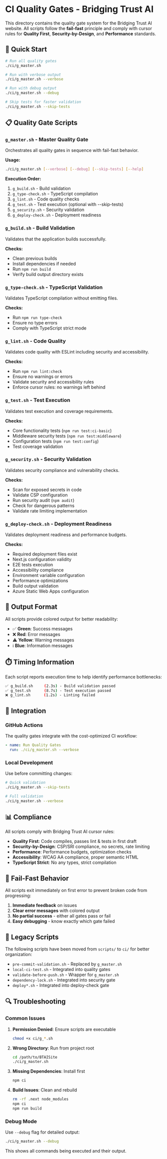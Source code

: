 # CI Quality Gates - Bridging Trust AI

This directory contains the quality gate system for the Bridging Trust AI website. All scripts follow the **fail-fast** principle and comply with cursor rules for **Quality First**, **Security-by-Design**, and **Performance** standards.

## 🚀 Quick Start

```bash
# Run all quality gates
./ci/g_master.sh

# Run with verbose output
./ci/g_master.sh --verbose

# Run with debug output
./ci/g_master.sh --debug

# Skip tests for faster validation
./ci/g_master.sh --skip-tests
```

## 📋 Quality Gate Scripts

### `g_master.sh` - Master Quality Gate
Orchestrates all quality gates in sequence with fail-fast behavior.

**Usage:**
```bash
./ci/g_master.sh [--verbose] [--debug] [--skip-tests] [--help]
```

**Execution Order:**
1. `g_build.sh` - Build validation
2. `g_type-check.sh` - TypeScript compilation
3. `g_lint.sh` - Code quality checks
4. `g_test.sh` - Test execution (optional with --skip-tests)
5. `g_security.sh` - Security validation
6. `g_deploy-check.sh` - Deployment readiness

### `g_build.sh` - Build Validation
Validates that the application builds successfully.

**Checks:**
- Clean previous builds
- Install dependencies if needed
- Run `npm run build`
- Verify build output directory exists

### `g_type-check.sh` - TypeScript Validation
Validates TypeScript compilation without emitting files.

**Checks:**
- Run `npm run type-check`
- Ensure no type errors
- Comply with TypeScript strict mode

### `g_lint.sh` - Code Quality
Validates code quality with ESLint including security and accessibility.

**Checks:**
- Run `npm run lint:check`
- Ensure no warnings or errors
- Validate security and accessibility rules
- Enforce cursor rules: no warnings left behind

### `g_test.sh` - Test Execution
Validates test execution and coverage requirements.

**Checks:**
- Core functionality tests (`npm run test:ci-basic`)
- Middleware security tests (`npm run test:middleware`)
- Configuration tests (`npm run test:config`)
- Test coverage validation

### `g_security.sh` - Security Validation
Validates security compliance and vulnerability checks.

**Checks:**
- Scan for exposed secrets in code
- Validate CSP configuration
- Run security audit (`npm audit`)
- Check for dangerous patterns
- Validate rate limiting implementation

### `g_deploy-check.sh` - Deployment Readiness
Validates deployment readiness and performance budgets.

**Checks:**
- Required deployment files exist
- Next.js configuration validity
- E2E tests execution
- Accessibility compliance
- Environment variable configuration
- Performance optimizations
- Build output validation
- Azure Static Web Apps configuration

## 🎨 Output Format

All scripts provide colored output for better readability:

- ✅ **Green**: Success messages
- ❌ **Red**: Error messages
- ⚠️ **Yellow**: Warning messages
- ℹ️ **Blue**: Information messages

## ⏱️ Timing Information

Each script reports execution time to help identify performance bottlenecks:

```bash
✅ g_build.sh     (2.3s) - Build validation passed
✅ g_test.sh      (8.7s) - Test execution passed
❌ g_lint.sh      (1.2s) - Linting failed
```

## 🔧 Integration

### GitHub Actions
The quality gates integrate with the cost-optimized CI workflow:

```yaml
- name: Run Quality Gates
  run: ./ci/g_master.sh --verbose
```

### Local Development
Use before committing changes:

```bash
# Quick validation
./ci/g_master.sh --skip-tests

# Full validation
./ci/g_master.sh --verbose
```

## 📊 Compliance

All scripts comply with Bridging Trust AI cursor rules:

- **Quality First**: Code compiles, passes lint & tests in first draft
- **Security-by-Design**: CSP/SRI compliance, no secrets, rate limiting
- **Performance**: Performance budgets, optimization checks
- **Accessibility**: WCAG AA compliance, proper semantic HTML
- **TypeScript Strict**: No any types, strict compilation

## 🚨 Fail-Fast Behavior

All scripts exit immediately on first error to prevent broken code from progressing:

1. **Immediate feedback** on issues
2. **Clear error messages** with colored output
3. **No partial success** - either all gates pass or fail
4. **Easy debugging** - know exactly which gate failed

## 📁 Legacy Scripts

The following scripts have been moved from `scripts/` to `ci/` for better organization:

- `pre-commit-validation.sh` - Replaced by `g_master.sh`
- `local-ci-test.sh` - Integrated into quality gates
- `validate-before-push.sh` - Wrapper for `g_master.sh`
- `dependency-lock.sh` - Integrated into security gate
- `deploy*.sh` - Integrated into deploy-check gate

## 🔍 Troubleshooting

### Common Issues

1. **Permission Denied**: Ensure scripts are executable
   ```bash
   chmod +x ci/g_*.sh
   ```

2. **Wrong Directory**: Run from project root
   ```bash
   cd /path/to/BTAISite
   ./ci/g_master.sh
   ```

3. **Missing Dependencies**: Install first
   ```bash
   npm ci
   ```

4. **Build Issues**: Clean and rebuild
   ```bash
   rm -rf .next node_modules
   npm ci
   npm run build
   ```

### Debug Mode

Use `--debug` flag for detailed output:

```bash
./ci/g_master.sh --debug
```

This shows all commands being executed and their output.

